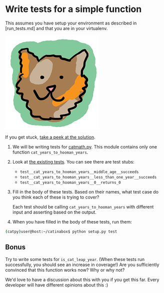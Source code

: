 # Write tests for a simple function

This assumes you have setup your environment as described in [run_tests.md]
and that you are in your virtualenv.

![calico](../pics/calico.png)

If you get stuck, [take a peek at the solution](https://github.com/keeppythonweird/catinabox/blob/solutions/tests/test_catmath.py).

1. We will be writing tests for [catmath.py](../catinabox/catmath.py).
   This module contains only one function ```cat_years_to_hooman_years```.

2. Look at [the existing tests](../tests/test_catmath.py). You can see there
   are test stubs:
   
   * ```test__cat_years_to_hooman_years__middle_age__succeeds```
   * ```test__cat_years_to_hooman_years__less_than_one_year__succeeds```
   * ```test__cat_years_to_hooman_years__0__returns_0```
   
3. Fill in the body of these tests. Based on their names, what test case do
   you think each of these is trying to cover?
   
   Each test should be calling ```cat_years_to_hooman_years``` with different
   input and asserting based on the output.

4. When you have filled in the body of these tests, run them:

  ```bash
  (catpy)user@host:~/catinabox$ python setup.py test
  ```

## Bonus

Try to write some tests for ```is_cat_leap_year```. (When 
these tests run successfully, you should see an increase in coverage!) Are
you sufficiently convinced that this function works now? Why or why not?

We'd love to have a discussion about this with you if you get this far. Every
developer will have different opinions about this :)
